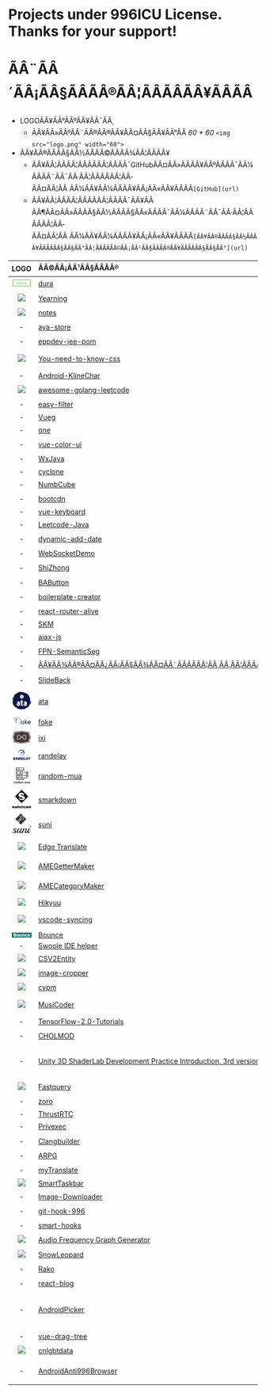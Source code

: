 Projects under 996ICU License. Thanks for your support!
===

ÃÂ¨ÃÂ´ÃÂ¡ÃÂ§ÃÂÃÂ®ÃÂ¦ÃÂÃÂÃÂ¥ÃÂÃÂ
===
- LOGOÃÂ¥ÃÂ°ÃÂºÃÂ¥ÃÂ¯ÃÂ¸
  - ÃÂ¥ÃÂ»ÃÂºÃÂ¨ÃÂ®ÃÂ®ÃÂ¥ÃÂ¤ÃÂ§ÃÂ¥ÃÂ°ÃÂ *60 * 60* `<img src="logo.png" width="60">`
- ÃÂ¥ÃÂ®ÃÂÃÂ§ÃÂ½ÃÂÃÂ©ÃÂÃÂ¾ÃÂ¦ÃÂÃÂ¥
  - ÃÂ¥ÃÂ¦ÃÂÃÂ¦ÃÂÃÂÃÂ¦ÃÂÃÂ¯GitHubÃÂ¤ÃÂ»ÃÂÃÂ¥ÃÂºÃÂÃÂ¯ÃÂ¼ÃÂÃÂ¨ÃÂ¯ÃÂ·ÃÂ¦ÃÂÃÂÃÂ¦ÃÂ­ÃÂ¤ÃÂ¦ÃÂ ÃÂ¼ÃÂ¥ÃÂ¼ÃÂÃÂ¥ÃÂ¡ÃÂ«ÃÂ¥ÃÂÃÂ`[GitHub](url)`
  - ÃÂ¥ÃÂ¦ÃÂÃÂ¦ÃÂÃÂÃÂ¦ÃÂÃÂ¯ÃÂ¥ÃÂÃÂ¶ÃÂ¤ÃÂ»ÃÂÃÂ§ÃÂ½ÃÂÃÂ§ÃÂ«ÃÂÃÂ¯ÃÂ¼ÃÂÃÂ¨ÃÂ¯ÃÂ·ÃÂ¦ÃÂÃÂÃÂ¦ÃÂ­ÃÂ¤ÃÂ¦ÃÂ ÃÂ¼ÃÂ¥ÃÂ¼ÃÂÃÂ¥ÃÂ¡ÃÂ«ÃÂ¥ÃÂÃÂ`[ÃÂ¥ÃÂ®ÃÂÃÂ§ÃÂ½ÃÂÃÂ¥ÃÂÃÂÃÂ§ÃÂ§ÃÂ°ÃÂ¦ÃÂÃÂÃÂ©ÃÂ¡ÃÂ¹ÃÂ§ÃÂÃÂ®ÃÂ¥ÃÂÃÂÃÂ§ÃÂ§ÃÂ°](url)`

[Chansos-Website-Official]:https://chansos.com
[Chansos-Website-Github]:https://github.com/ChangedenCZD

|LOGO|ÃÂ©ÃÂ¡ÃÂ¹ÃÂ§ÃÂÃÂ®|ÃÂ¥ÃÂ®ÃÂÃÂ§ÃÂ½ÃÂ|ÃÂ§ÃÂ®ÃÂÃÂ¤ÃÂ»ÃÂ|
|:---:|:---|:---|:---|
| <img src="https://github.com/CN-YUANYU/dura/blob/master/image/logo.png?raw=true" width="60"> | [dura](https://github.com/CN-YUANYU/dura) | [GitHub](https://github.com/CN-YUANYU/dura) | ÃÂ¥ÃÂÃÂºÃÂ¤ÃÂºÃÂ reduxÃÂ£ÃÂÃÂtypescript ÃÂ§ÃÂÃÂÃÂ¥ÃÂÃÂÃÂ§ÃÂ«ÃÂ¯ÃÂ¦ÃÂÃÂ°ÃÂ¦ÃÂÃÂ®ÃÂ¦ÃÂµÃÂÃÂ¦ÃÂÃÂ¹ÃÂ¦ÃÂ¡ÃÂ |
| <img src="https://raw.githubusercontent.com/cookieY/Yearning/master/logo.png" width="60"> | [Yearning](https://github.com/cookieY/Yearning) |[cookieY](https://github.com/cookieY)| Mysql SQLÃÂ¥ÃÂ®ÃÂ¡ÃÂ¦ÃÂ ÃÂ¸ÃÂ¥ÃÂ¹ÃÂ³ÃÂ¥ÃÂÃÂ°  |
| <img src="https://github.com/loveincode/notes/blob/master/assets/img/logo.png" width="60"> | [notes](https://github.com/loveincode/notes) |[Github](https://loveincode.github.io/notes/)| ÃÂ¤ÃÂ¸ÃÂÃÂ¤ÃÂ¸ÃÂªJavaÃÂ¥ÃÂÃÂÃÂ§ÃÂ«ÃÂ¯ÃÂ¥ÃÂ·ÃÂ¥ÃÂ§ÃÂ¨ÃÂÃÂ¥ÃÂ¸ÃÂÃÂ§ÃÂÃÂÃÂ¥ÃÂ­ÃÂ¦ÃÂ¤ÃÂ¹ÃÂ ÃÂ§ÃÂ¬ÃÂÃÂ¨ÃÂ®ÃÂ°  |
| - | [aya-store](https://github.com/milobluebell/aya-store) | [Github](https://github.com/milobluebell/aya-store) | ÃÂ¥ÃÂ°ÃÂÃÂ§ÃÂ¨ÃÂÃÂ¥ÃÂºÃÂÃÂ§ÃÂÃÂ¶ÃÂ¦ÃÂÃÂÃÂ§ÃÂ®ÃÂ¡ÃÂ§ÃÂÃÂÃÂ¦ÃÂ¨ÃÂ¡ÃÂ¥ÃÂÃÂ |
| - | [eppdev-jee-pom](https://github.com/eppdev/eppdev-jee-pom) | [eppdev-jee-pom](https://jee.eppdev.cn) | ÃÂ¦ÃÂÃÂ°ÃÂ¦ÃÂÃÂ®ÃÂ©ÃÂ©ÃÂ±ÃÂ¥ÃÂÃÂ¨ÃÂ§ÃÂÃÂJavaEEÃÂ¤ÃÂ»ÃÂ£ÃÂ§ÃÂ ÃÂÃÂ§ÃÂÃÂÃÂ¦ÃÂÃÂÃÂ§ÃÂ¨ÃÂÃÂ¥ÃÂºÃÂ |
| <img src="https://github.com/l-hammer/You-need-to-know-css/raw/master/static/logo.png" width="60"> | [You-need-to-know-css](https://github.com/l-hammer/You-need-to-know-css) |[You-need-to-know-css](https://lhammer.cn/You-need-to-know-css)| ÃÂ°ÃÂÃÂÃÂCSS tricks for web developers~ |
| - | [Android-KlineChar](https://github.com/icechao/kline) |[icechao](https://github.com/icechao)| ÃÂ¥ÃÂ®ÃÂÃÂ¥ÃÂÃÂÃÂ©ÃÂ«ÃÂÃÂ¤ÃÂ»ÃÂ¿ÃÂ§ÃÂÃÂ«ÃÂ¥ÃÂ¸ÃÂ,ÃÂ¥ÃÂ¿ÃÂ«ÃÂ©ÃÂÃÂÃÂ¥ÃÂ®ÃÂÃÂ§ÃÂÃÂ°KÃÂ§ÃÂºÃÂ¿ÃÂ¥ÃÂÃÂÃÂ¨ÃÂÃÂ½ÃÂ§ÃÂÃÂlib |
| <img src="./img/awesome_golang_leetcode_logo.png" width="60"> | [awesome-golang-leetcode](https://github.com/kylesliu/awesome-golang-leetcode) |[Kyle Liu](https://github.com/kylesliu)| ÃÂ°ÃÂÃÂÃÂ  LeetCode of algorithms with golang solution(updating). |
| - | [easy-filter](https://github.com/PsChina/easy-filter) | [Github](https://github.com/PsChina) / [npm](https://www.npmjs.com/package/easy-filter) | vue2.x ÃÂ¨ÃÂ¿ÃÂÃÂ¦ÃÂ»ÃÂ¤ÃÂ¥ÃÂÃÂ¨ÃÂ¦ÃÂÃÂÃÂ¤ÃÂ»ÃÂ¶ |
| - | [Vueg](https://github.com/jaweii/Vueg----page-transition-plugin) | [Github](https://github.com/jaweii/Vueg----page-transition-plugin) | Page level transition plugin for vue-router|
| - | [one](https://github.com/lizhichao/one) | [Github](https://github.com/lizhichao/one) | ÃÂ¤ÃÂ¸ÃÂÃÂ¤ÃÂ¸ÃÂªÃÂ¦ÃÂÃÂÃÂ§ÃÂ®ÃÂÃÂ§ÃÂÃÂÃÂ©ÃÂ«ÃÂÃÂ¦ÃÂÃÂ§ÃÂ¨ÃÂÃÂ½ÃÂ¥ÃÂ¸ÃÂ¸ÃÂ©ÃÂ©ÃÂ»ÃÂ¥ÃÂÃÂÃÂ¥ÃÂ­ÃÂphpÃÂ¦ÃÂ¡ÃÂÃÂ¦ÃÂÃÂ¶|
| - | [vue-color-ui](https://github.com/martin-yin/vue-color-ui) | [Github](https://github.com/martin-yin/vue-color-ui) | ÃÂ¥ÃÂ¾ÃÂ®ÃÂ¤ÃÂ¿ÃÂ¡ÃÂ¥ÃÂ°ÃÂÃÂ§ÃÂ¨ÃÂÃÂ¥ÃÂºÃÂcolor-uiÃÂ§ÃÂÃÂvueÃÂ§ÃÂÃÂÃÂ¦ÃÂÃÂ¬ |
| - | [WxJava](https://github.com/Wechat-Group/WxJava) | [Github](https://github.com/Wechat-Group/WxJava) | ÃÂ¥ÃÂ¾ÃÂ®ÃÂ¤ÃÂ¿ÃÂ¡ÃÂ¥ÃÂ¼ÃÂÃÂ¥ÃÂÃÂ Java SDK|
| - | [cyclone](https://github.com/simpleapples/cyclone) | [Github](https://github.com/simpleapples/cyclone) | Cyclone is a go package to spawn, reuse and manage a number of goroutines by a pool. |
| - | [NumbCube](https://github.com/KirosHan/NumbCube) | [Github](https://github.com/KirosHan/NumbCube) | NumbCubeÃÂ¦ÃÂµÃÂÃÂ¥ÃÂªÃÂÃÂ¤ÃÂ½ÃÂÃÂ§ÃÂÃÂ´ÃÂ¦ÃÂÃÂ­ÃÂ¨ÃÂ§ÃÂ£ÃÂ¥ÃÂÃÂ³ÃÂ¦ÃÂÃÂ¹ÃÂ¦ÃÂ¡ÃÂ |
| - | [bootcdn](https://github.com/AJLoveChina/bootcdn) | [Github](https://github.com/AJLoveChina/bootcdn) | :wrench:ÃÂ¥ÃÂ¿ÃÂ«ÃÂ©ÃÂÃÂÃÂ¦ÃÂÃÂ¥ÃÂ¨ÃÂ¯ÃÂ¢ÃÂ¤ÃÂ¸ÃÂÃÂ¤ÃÂ¸ÃÂªÃÂ¥ÃÂ¼ÃÂÃÂ¦ÃÂºÃÂÃÂ¥ÃÂºÃÂÃÂ¥ÃÂÃÂ¨bootcdnÃÂ§ÃÂÃÂURLÃÂ¥ÃÂÃÂ°ÃÂ¥ÃÂÃÂ|
| - | [vue-keyboard](https://github.com/AJLoveChina/vue-keyboard) | [vue-keyboard](https://ajlovechina.github.io/vue-keyboard/docs/index.html) | :musical_keyboard:A real hand tapping keyboard for vuejs.|
| - | [Leetcode-Java](https://github.com/pphdsny/Leetcode-Java) | [Github](https://github.com/pphdsny/Leetcode-Java) | Leetcode javaÃÂ©ÃÂ¢ÃÂÃÂ¨ÃÂ§ÃÂ£ÃÂ¯ÃÂ¼ÃÂÃÂ¦ÃÂÃÂÃÂ§ÃÂ»ÃÂ­ÃÂ¦ÃÂÃÂ´ÃÂ¦ÃÂÃÂ°|
| - | [dynamic-add-date](https://github.com/yidasanqian/dynamic-add-date) | [Github](https://github.com/yidasanqian/dynamic-add-date) | ÃÂ¤ÃÂ¸ÃÂÃÂ¦ÃÂ¬ÃÂ¾ÃÂ¥ÃÂÃÂºÃÂ¤ÃÂºÃÂMyBatisÃÂ¦ÃÂ¡ÃÂÃÂ¦ÃÂÃÂ¶ÃÂ¯ÃÂ¼ÃÂÃÂ¥ÃÂÃÂ¯ÃÂ¤ÃÂ»ÃÂ¥ÃÂ¥ÃÂ¯ÃÂ¹ÃÂ¦ÃÂÃÂÃÂ¥ÃÂÃÂ¥ÃÂ¥ÃÂÃÂÃÂ¦ÃÂÃÂ´ÃÂ¦ÃÂÃÂ°SqlÃÂ¨ÃÂ¯ÃÂ­ÃÂ¥ÃÂÃÂ¥ÃÂ¥ÃÂÃÂ¨ÃÂ¦ÃÂÃÂÃÂ¥ÃÂÃÂ°ÃÂ¦ÃÂ·ÃÂ»ÃÂ¥ÃÂÃÂ ÃÂ¦ÃÂÃÂ¥ÃÂ¦ÃÂÃÂÃÂ¥ÃÂÃÂÃÂ¥ÃÂÃÂÃÂ¥ÃÂ¯ÃÂ¹ÃÂ¥ÃÂºÃÂÃÂ¥ÃÂÃÂ¼ÃÂ§ÃÂÃÂÃÂ¦ÃÂÃÂÃÂ¤ÃÂ»ÃÂ¶|
| - |[WebSocketDemo](https://github.com/0xZhangKe/WebSocketDemo)|[Github](https://github.com/0xZhangKe/WebSocketDemo)|ÃÂ§ÃÂÃÂ¨ÃÂ¤ÃÂºÃÂÃÂ§ÃÂ®ÃÂÃÂ¥ÃÂÃÂ WebSocket ÃÂ¥ÃÂÃÂ¨ Android ÃÂ¥ÃÂ¹ÃÂ³ÃÂ¥ÃÂÃÂ°ÃÂ¤ÃÂ½ÃÂ¿ÃÂ§ÃÂÃÂ¨ÃÂ§ÃÂÃÂÃÂ¥ÃÂ°ÃÂÃÂ¨ÃÂ£ÃÂÃÂ¦ÃÂÃÂ¹ÃÂ¦ÃÂ³ÃÂ|
| - |[ShiZhong](https://github.com/0xZhangKe/ShiZhong)|[Github](https://github.com/0xZhangKe/ShiZhong)|ÃÂ¤ÃÂ¸ÃÂÃÂ¤ÃÂ¸ÃÂªÃÂ§ÃÂÃÂ¨ÃÂ¤ÃÂºÃÂÃÂ¥ÃÂÃÂ¶ÃÂ¥ÃÂ®ÃÂÃÂ¥ÃÂÃÂÃÂ§ÃÂ§ÃÂÃÂ¨ÃÂ®ÃÂ¡ÃÂ¥ÃÂÃÂÃÂ§ÃÂÃÂAPP|
| - |[BAButton](https://github.com/BAHome/BAButton)|[Github](https://github.com/BAHome/BAButton) |ÃÂ¤ÃÂ¸ÃÂÃÂ¦ÃÂ¬ÃÂ¾OCÃÂ¨ÃÂ¯ÃÂ­ÃÂ¨ÃÂ¨ÃÂÃÂ§ÃÂÃÂÃÂ¦ÃÂÃÂÃÂ©ÃÂÃÂ®ÃÂ¥ÃÂÃÂÃÂ§ÃÂ§ÃÂÃÂ¦ÃÂÃÂÃÂ¥ÃÂ­ÃÂÃÂ¥ÃÂÃÂ¾ÃÂ§ÃÂÃÂÃÂ§ÃÂÃÂ¶ÃÂ¦ÃÂÃÂÃÂ§ÃÂÃÂÃÂ¥ÃÂ°ÃÂÃÂ¨ÃÂ£ÃÂ|
| - |[boilerplate-creator](https://github.com/oychao/boilerplate-creator)|[Github](https://github.com/oychao/boilerplate-creator)|ÃÂ¤ÃÂ¸ÃÂÃÂ¤ÃÂ¸ÃÂªÃÂ¦ÃÂÃÂ¯ÃÂ¦ÃÂÃÂÃÂ¨ÃÂÃÂªÃÂ¥ÃÂ®ÃÂÃÂ¤ÃÂ¹ÃÂÃÂ¦ÃÂ¨ÃÂ¡ÃÂ¦ÃÂÃÂ¿ÃÂ¦ÃÂºÃÂÃÂ§ÃÂÃÂÃÂ¨ÃÂÃÂÃÂ¦ÃÂÃÂÃÂ¦ÃÂÃÂ¶ÃÂ¦ÃÂÃÂÃÂ¥ÃÂ»ÃÂºÃÂ¥ÃÂ·ÃÂ¥ÃÂ¥ÃÂÃÂ·|
| - |[react-router-alive](https://github.com/oychao/react-router-alive)|[Github](https://github.com/oychao/react-router-alive)|react-routerÃÂ§ÃÂÃÂÃÂ§ÃÂÃÂkeep-aliveÃÂ¨ÃÂ·ÃÂ¯ÃÂ§ÃÂÃÂ±ÃÂ§ÃÂ»ÃÂÃÂ¤ÃÂ»ÃÂ¶|
| - | [SKM](https://github.com/TimothyYe/skm) | [Github](https://github.com/TimothyYe/skm) | A simple and powerful SSH Keys Manager.|
| - |[ajax-js](https://github.com/GerryIsWarrior/ajax)|[Github](https://github.com/GerryIsWarrior/ajax)|ÃÂ¥ÃÂÃÂÃÂ§ÃÂ«ÃÂ¯ajaxÃÂ¨ÃÂ§ÃÂ£ÃÂ¥ÃÂÃÂ³ÃÂ¦ÃÂÃÂ¹ÃÂ¦ÃÂ¡ÃÂÃÂ¯ÃÂ¼ÃÂÃÂ¥ÃÂÃÂ±ÃÂ¥ÃÂ¿ÃÂÃÂ¨ÃÂ®ÃÂ©ÃÂ¥ÃÂÃÂÃÂ§ÃÂ«ÃÂ¯ÃÂ¦ÃÂÃÂ´ÃÂ§ÃÂ¾ÃÂÃÂ¥ÃÂ¥ÃÂ½ÃÂ§ÃÂÃÂÃÂ¥ÃÂºÃÂ|
| - | [FPN-SemanticSeg](https://github.com/ElephantGit/SemanticSegmentationUsingFPN_PanopticFeaturePyramidNetworks) | [FPN-SemanticSeg](https://github.com/ElephantGit/SemanticSegmentationUsingFPN_PanopticFeaturePyramidNetworks) | ÃÂ¤ÃÂ¸ÃÂÃÂ¤ÃÂ¸ÃÂªÃÂ¤ÃÂ½ÃÂ¿ÃÂ§ÃÂÃÂ¨FPNÃÂ¨ÃÂ¿ÃÂÃÂ¨ÃÂ¡ÃÂÃÂ¨ÃÂ¯ÃÂ­ÃÂ¤ÃÂ¹ÃÂÃÂ¥ÃÂÃÂÃÂ¥ÃÂÃÂ²ÃÂ§ÃÂÃÂÃÂ¥ÃÂ®ÃÂÃÂ§ÃÂÃÂ°|
| - | [ÃÂ¥ÃÂ¾ÃÂ®ÃÂ¤ÃÂ¿ÃÂ¡ÃÂ§ÃÂ¾ÃÂ¤ÃÂ¨ÃÂÃÂÃÂ¦ÃÂ¸ÃÂ¸ÃÂ¦ÃÂÃÂ](https://github.com/Whoisurdady/WeChatRoomGame) | [Github](https://github.com/Whoisurdady/WeChatRoomGame) | ÃÂ¤ÃÂ¸ÃÂÃÂ¤ÃÂ¸ÃÂªÃÂ¥ÃÂÃÂ©ÃÂ§ÃÂÃÂ¨ÃÂ¥ÃÂ¾ÃÂ®ÃÂ¤ÃÂ¿ÃÂ¡python apiÃÂ¥ÃÂ®ÃÂÃÂ§ÃÂÃÂ°ÃÂ§ÃÂÃÂÃÂ¨ÃÂÃÂÃÂ¥ÃÂ¤ÃÂ©ÃÂ¦ÃÂÃÂºÃÂ¥ÃÂÃÂ¨ÃÂ¤ÃÂºÃÂºÃÂ¥ÃÂÃÂÃÂ¦ÃÂÃÂÃÂ¨ÃÂ¯ÃÂ­ÃÂ¦ÃÂÃÂ¥ÃÂ©ÃÂ¾ÃÂÃÂ¦ÃÂ¸ÃÂ¸ÃÂ¦ÃÂÃÂ|
| - | [SlideBack](https://github.com/ParfoisMeng/SlideBack) | [Github](https://github.com/ParfoisMeng/SlideBack) | (Android)ÃÂ¦ÃÂÃÂ ÃÂ©ÃÂÃÂÃÂ§ÃÂ»ÃÂ§ÃÂ¦ÃÂÃÂ¿ÃÂ§ÃÂÃÂActivityÃÂ¤ÃÂ¾ÃÂ§ÃÂ¦ÃÂ»ÃÂÃÂ¨ÃÂ¿ÃÂÃÂ¥ÃÂÃÂÃÂ¥ÃÂºÃÂ ÃÂ§ÃÂ±ÃÂ»ÃÂ¥ÃÂÃÂ¨ÃÂ©ÃÂÃÂ¢ÃÂ¥ÃÂ±ÃÂÃÂ¨ÃÂ¿ÃÂÃÂ¥ÃÂÃÂÃÂ¦ÃÂÃÂÃÂ¥ÃÂÃÂ¿ÃÂ¦ÃÂÃÂÃÂ¦ÃÂÃÂ ÃÂ¤ÃÂ»ÃÂ¿ÃÂ¢ÃÂÃÂÃÂ¥ÃÂÃÂ³ÃÂ¥ÃÂÃÂ»ÃÂ¢ÃÂÃÂÃÂ¤ÃÂ¾ÃÂ§ÃÂ¦ÃÂ»ÃÂÃÂ¨ÃÂ¿ÃÂÃÂ¥ÃÂÃÂ |
| <img width="60" src="https://github.com/yahtnif/static/raw/master/logo/ata.svg?sanitize=true"> | [ata](https://github.com/yahtnif/ata) | [Github](https://github.com/yahtnif/ata) | axios + auto encode url + ...<br />fetch style requests with `$` prefixed methods, like `axios-module`<br />support string proxy config like `127.0.0.1:9000` |
| <img width="60" src="https://github.com/yahtnif/static/raw/master/logo/foke.svg?sanitize=true"> | [foke](https://github.com/yahtnif/foke) | [Github](https://github.com/yahtnif/foke) | Simple job queues, with dash server. |
| <img width="60" src="https://github.com/yahtnif/static/raw/master/logo/ixi.svg?sanitize=true"> | [ixi](https://github.com/yahtnif/ixi) | [Github](https://github.com/yahtnif/ixi) | Structure selection parser. |
| <img width="60" src="https://github.com/yahtnif/static/raw/master/logo/randelay.svg?sanitize=true"> | [randelay](https://github.com/yahtnif/randelay) | [Github](https://github.com/yahtnif/randelay) | Delay a promise a specified amount of time |
| <img width="60" src="https://github.com/yahtnif/static/raw/master/logo/random-mua.svg?sanitize=true"> | [random-mua](https://github.com/yahtnif/random-mua) | [Github](https://github.com/yahtnif/random-mua) | Random Modern User-Agent. |
| <img width="60" src="https://github.com/yahtnif/static/raw/master/logo/smarkdown.svg?sanitize=true"> | [smarkdown](https://github.com/yahtnif/smarkdown) | [Github](https://github.com/yahtnif/smarkdown) | Markdown parser, simplicity and extensibility. |
| <img width="60" src="https://github.com/yahtnif/static/raw/master/logo/suni.svg?sanitize=true"> | [suni](https://github.com/yahtnif/suni) | [Github](https://github.com/yahtnif/suni) | Arr, Hash, Is, Obj, Random, Str, Wrandom |
| <img src="https://github.com/EdgeTranslate/EdgeTranslate/raw/master/static/icon/icon48.png" width="60"> | [Edge Translate](https://github.com/EdgeTranslate/EdgeTranslate) | [GitHub](https://github.com/EdgeTranslate) / [Chrome Web Store](https://chrome.google.com/webstore/detail/bocbaocobfecmglnmeaeppambideimao) / [Firefox Add-ons](https://addons.mozilla.org/firefox/addon/edge_translate) | ÃÂ¤ÃÂ¸ÃÂÃÂ¦ÃÂ¬ÃÂ¾ÃÂ¦ÃÂÃÂ¯ÃÂ¦ÃÂÃÂÃÂ¥ÃÂ¤ÃÂÃÂ§ÃÂ§ÃÂÃÂ¦ÃÂµÃÂÃÂ¨ÃÂ§ÃÂÃÂ¥ÃÂÃÂ¨ÃÂ§ÃÂÃÂÃÂ§ÃÂ½ÃÂÃÂ©ÃÂ¡ÃÂµÃÂ§ÃÂ¿ÃÂ»ÃÂ¨ÃÂ¯ÃÂÃÂ¦ÃÂÃÂÃÂ¤ÃÂ»ÃÂ¶ |
| <img src="https://github.com/ame017/AMEGetterMaker/blob/master/intro/introduce.png?raw=true" width="60"> | [AMEGetterMaker](https://github.com/ame017/AMEGetterMaker) | [Github-AMEGetterMaker](https://github.com/ame017/AMEGetterMaker) | (Xcode)ÃÂ¤ÃÂ¸ÃÂÃÂ¤ÃÂ¸ÃÂªÃÂ¦ÃÂÃÂ ÃÂ©ÃÂÃÂresignÃÂ§ÃÂÃÂXcodeÃÂ¦ÃÂÃÂÃÂ¥ÃÂÃÂ ÃÂ¨ÃÂ½ÃÂ½ÃÂ§ÃÂÃÂÃÂ¦ÃÂÃÂÃÂ¥ÃÂÃÂ¨ |
| <img src="https://raw.githubusercontent.com/ame017/AMECategoryMaker/master/Display/ACM-introduce.png" width="60"> | [AMECategoryMaker](https://github.com/ame017/AMECategoryMaker) | [Github-AMECategoryMaker](https://github.com/ame017/AMECategoryMaker) | (Xcode)ÃÂ¤ÃÂ¸ÃÂÃÂ¤ÃÂ¸ÃÂªÃÂ¦ÃÂÃÂ ÃÂ©ÃÂÃÂresignÃÂ§ÃÂÃÂXcode categoryÃÂ§ÃÂÃÂÃÂ¦ÃÂÃÂÃÂ¥ÃÂÃÂ¨ |
| <img src="https://hikyuu.org/images/hikyuu_logo.png" width="60"> | [Hikyuu](https://github.com/fasiondog/hikyuu) | [Github](https://github.com/fasiondog/hikyuu) | Hikyuu Quant FrameworkÃÂ¦ÃÂÃÂ¯ÃÂ¤ÃÂ¸ÃÂÃÂ¦ÃÂ¬ÃÂ¾ÃÂ¥ÃÂÃÂºÃÂ¤ÃÂºÃÂC++/PythonÃÂ§ÃÂÃÂÃÂ©ÃÂ«ÃÂÃÂ¦ÃÂÃÂ§ÃÂ¨ÃÂÃÂ½ÃÂ¥ÃÂ¼ÃÂÃÂ¦ÃÂºÃÂÃÂ©ÃÂÃÂÃÂ¥ÃÂÃÂÃÂ¤ÃÂºÃÂ¤ÃÂ¦ÃÂÃÂÃÂ§ÃÂ ÃÂÃÂ§ÃÂ©ÃÂ¶ÃÂ¦ÃÂ¡ÃÂÃÂ¦ÃÂÃÂ¶ÃÂ¯ÃÂ¼ÃÂÃÂ§ÃÂÃÂ¨ÃÂ¤ÃÂºÃÂÃÂ§ÃÂ­ÃÂÃÂ§ÃÂÃÂ¥ÃÂ¥ÃÂÃÂÃÂ¦ÃÂÃÂÃÂ¥ÃÂÃÂÃÂ¥ÃÂÃÂÃÂ¦ÃÂµÃÂ |
| <img src="https://github.com/nonoroazoro/vscode-syncing/blob/master/resources/logo.png?raw=true" width="60"> | [vscode-syncing](https://github.com/nonoroazoro/vscode-syncing) | [Syncing - Visual Studio Marketplace](https://marketplace.visualstudio.com/items?itemName=nonoroazoro.syncing) | Syncing ÃÂ¦ÃÂÃÂ¯ÃÂ¤ÃÂ¸ÃÂÃÂ¤ÃÂ¸ÃÂª VSCode ÃÂ¦ÃÂÃÂ©ÃÂ¥ÃÂ±ÃÂÃÂ¯ÃÂ¼ÃÂÃÂ¥ÃÂ®ÃÂÃÂ¨ÃÂÃÂ½ÃÂ¥ÃÂÃÂ¨ÃÂ¥ÃÂ¤ÃÂÃÂ¥ÃÂÃÂ°ÃÂ¨ÃÂ®ÃÂ¾ÃÂ¥ÃÂ¤ÃÂÃÂ¤ÃÂ¹ÃÂÃÂ©ÃÂÃÂ´ÃÂ¥ÃÂÃÂÃÂ¦ÃÂ­ÃÂ¥ÃÂ¦ÃÂÃÂ¨ÃÂ§ÃÂÃÂÃÂ¦ÃÂÃÂÃÂ¦ÃÂÃÂ VSCode ÃÂ©ÃÂÃÂÃÂ§ÃÂ½ÃÂ®ÃÂ£ÃÂÃÂ |
| <img src="https://raw.githubusercontent.com/zhangyu0310/MyPicture/master/Bounce.png" width="60"> | [Bounce](https://github.com/zhangyu0310/bounce) | [Bounce](https://zhangyu0310.github.io/bounce/) | A C++11 network library in Linux. |
| - | [Swoole IDE helper](https://github.com/wudi/swoole-ide-helper) | [Github](https://github.com/wudi/swoole-ide-helper) | Auto completion, trigger suggest and view docs for Swoole in editor. |
| <img src="https://raw.githubusercontent.com/juwikuang/csv2entity/master/csv.png" width="60"> | [CSV2Entity](https://github.com/juwikuang/csv2entity) |[Github](https://github.com/juwikuang/csv2entity)| ÃÂ§ÃÂÃÂ¨CSVÃÂ§ÃÂÃÂÃÂ¦ÃÂÃÂ.net class  |
| <img src="https://raw.githubusercontent.com/1977474741/image-cropper/dev/image/code.jpg?v=0" width="60"> | [image-cropper](https://github.com/wx-plugin/image-cropper) |[Github](https://github.com/wx-plugin/image-cropper)| ÃÂ°ÃÂÃÂÃÂ¯ÃÂ¤ÃÂ¸ÃÂÃÂ¦ÃÂ¬ÃÂ¾ÃÂ¥ÃÂÃÂÃÂ¨ÃÂÃÂ½ÃÂ¥ÃÂ¼ÃÂºÃÂ¥ÃÂ¤ÃÂ§ÃÂ§ÃÂÃÂÃÂ¥ÃÂ¾ÃÂ®ÃÂ¤ÃÂ¿ÃÂ¡ÃÂ¥ÃÂ°ÃÂÃÂ§ÃÂ¨ÃÂÃÂ¥ÃÂºÃÂÃÂ¥ÃÂÃÂ¾ÃÂ§ÃÂÃÂÃÂ¨ÃÂ£ÃÂÃÂ¥ÃÂÃÂªÃÂ¦ÃÂÃÂÃÂ¤ÃÂ»ÃÂ¶ |
| <img src="https://raw.githubusercontent.com/unarxiv/CVPM/master/assets/logo_2_bg.png" width="60"> | [cvpm](https://github.com/unarxiv/cvpm) | [GitHub](https://github.com/unarxiv/cvpm) | ÃÂ¨ÃÂ®ÃÂ¡ÃÂ§ÃÂ®ÃÂÃÂ¦ÃÂÃÂºÃÂ¨ÃÂ§ÃÂÃÂ¨ÃÂ§ÃÂÃÂ§ÃÂÃÂÃÂ¥ÃÂÃÂÃÂ§ÃÂ®ÃÂ¡ÃÂ§ÃÂÃÂÃÂ¥ÃÂ·ÃÂ¥ÃÂ¥ÃÂÃÂ· |
| <img src="https://github.com/Pzoom522/MusiCoder/blob/master/doc/img/slogo.png?raw=true" width="60"> | [MusiCoder](https://github.com/Pzoom522/MusiCoder) | [GitHub](https://github.com/Pzoom522/MusiCoder) / [SourceForge](https://musicoder.sourceforge.io) / [Paper](https://arxiv.org/abs/1810.01248) / [Poster](https://doi.org/10.13140/RG.2.2.35251.89120) | :musical_score:ÃÂ¥ÃÂÃÂºÃÂ¤ÃÂºÃÂÃÂ¦ÃÂ·ÃÂ±ÃÂ¥ÃÂºÃÂ¦ÃÂ¥ÃÂ­ÃÂ¦ÃÂ¤ÃÂ¹ÃÂ ÃÂ§ÃÂÃÂÃÂ¨ÃÂ½ÃÂ»ÃÂ©ÃÂÃÂÃÂ¥ÃÂÃÂÃÂ©ÃÂÃÂ³ÃÂ¤ÃÂ¹ÃÂÃÂ¨ÃÂ´ÃÂ¨ÃÂ¦ÃÂÃÂÃÂ¨ÃÂ½ÃÂ¬ÃÂ¦ÃÂÃÂ¢ÃÂ§ÃÂ³ÃÂ»ÃÂ§ÃÂ»ÃÂ |
| - | [TensorFlow-2.0-Tutorials](https://github.com/dragen1860/TensorFlow2.0Tutorials) | [GitHub](https://github.com/dragen1860/TensorFlow2.0Tutorials) | TensorFlow 2.0ÃÂ¥ÃÂ®ÃÂÃÂ¦ÃÂÃÂÃÂ¦ÃÂÃÂÃÂ§ÃÂ¨ÃÂ |
| - | [CHOLMOD](https://github.com/LyqSpace/Cholmod-Scikit-Sparse-Windows) | [GitHub](https://github.com/LyqSpace/Cholmod-Scikit-Sparse-Windows) | CHOLMODÃÂ¥ÃÂÃÂScikit-SparseÃÂ§ÃÂ§ÃÂÃÂ¥ÃÂ­ÃÂ¦ÃÂ¨ÃÂ®ÃÂ¡ÃÂ§ÃÂ®ÃÂÃÂ¥ÃÂ·ÃÂ¥ÃÂ¥ÃÂÃÂ·ÃÂ¥ÃÂÃÂÃÂ§ÃÂÃÂWindowsÃÂ§ÃÂÃÂÃÂ¦ÃÂÃÂ¬ |
| - | [Unity 3D ShaderLab Development Practice Introduction, 3rd version](https://github.com/AShine17cm/ShaderLab) |[Unity 3D ShaderLab Development Practice Introduction, 3rd version](https://github.com/AShine17cm/ShaderLab)| ÃÂ£ÃÂÃÂUnity 3D ShaderLabÃÂ¥ÃÂ¼ÃÂÃÂ¥ÃÂÃÂÃÂ¥ÃÂ®ÃÂÃÂ¦ÃÂÃÂÃÂ¨ÃÂ¯ÃÂ¦ÃÂ¨ÃÂ§ÃÂ£ÃÂ£ÃÂÃÂÃÂ§ÃÂ¬ÃÂ¬ÃÂ¤ÃÂ¸ÃÂÃÂ§ÃÂÃÂÃÂ¦ÃÂºÃÂÃÂ§ÃÂ ÃÂ  |
| <img src="https://static.oschina.net/uploads/logo/fastquery_8BhOo.png" width="60"> |[Fastquery](https://github.com/xixifeng/fastquery)|[Github](https://github.com/xixifeng/fastquery)|Open source DB extreme speed operating tool with an interface-oriented design style(ÃÂ¥ÃÂ¼ÃÂÃÂ¦ÃÂºÃÂDBÃÂ¦ÃÂÃÂÃÂ©ÃÂÃÂÃÂ¦ÃÂÃÂÃÂ¤ÃÂ½ÃÂÃÂ¥ÃÂ·ÃÂ¥ÃÂ¥ÃÂÃÂ·,ÃÂ©ÃÂÃÂÃÂ§ÃÂÃÂ¨ÃÂ¤ÃÂ¸ÃÂÃÂ¥ÃÂ¾ÃÂÃÂ¤ÃÂ¸ÃÂÃÂ©ÃÂÃÂ¢ÃÂ¥ÃÂÃÂÃÂ¦ÃÂÃÂ¥ÃÂ¥ÃÂÃÂ£ÃÂ§ÃÂÃÂÃÂ¨ÃÂ®ÃÂ¾ÃÂ¨ÃÂ®ÃÂ¡ÃÂ©ÃÂ£ÃÂÃÂ¦ÃÂ ÃÂ¼)|
| - | [zoro](https://github.com/FaureWu/zoro) | [zoro](https://faurewu.github.io/zoro/) | zoroÃÂ¦ÃÂÃÂ¯ÃÂ¤ÃÂ¸ÃÂÃÂ¥ÃÂ¥ÃÂÃÂ¥ÃÂÃÂºÃÂ¤ÃÂºÃÂreduxÃÂ§ÃÂÃÂÃÂ¨ÃÂ½ÃÂ»ÃÂ©ÃÂÃÂÃÂ§ÃÂºÃÂ§ÃÂ¥ÃÂÃÂÃÂ§ÃÂ«ÃÂ¯ÃÂ¦ÃÂ¡ÃÂÃÂ¦ÃÂÃÂ¶ÃÂ¯ÃÂ¼ÃÂÃÂ§ÃÂÃÂ¨ÃÂ¤ÃÂºÃÂÃÂ¥ÃÂ¿ÃÂ«ÃÂ©ÃÂÃÂÃÂ¦ÃÂÃÂ¥ÃÂ¥ÃÂÃÂ¥reduxÃÂ¯ÃÂ¼ÃÂÃÂ¦ÃÂÃÂ¯ÃÂ¦ÃÂÃÂÃÂ¥ÃÂÃÂÃÂ§ÃÂÃÂÃÂ¥ÃÂ°ÃÂÃÂ§ÃÂ¨ÃÂÃÂ¥ÃÂºÃÂwepy, taro, reactÃÂ§ÃÂ­ÃÂ |
| - | [ThrustRTC](https://github.com/fynv/ThrustRTC) | [ThrustRTC](https://github.com/fynv/ThrustRTC) | CUDA tool set for python (and other non-C/C++ languages) that provides similar functionality like Thrust, with NVRTC at its core. |
| - | [Privexec](https://github.com/M2Team/Privexec) | [Privexec](https://github.com/M2Team/Privexec) | Privexec ÃÂ¥ÃÂÃÂ¨ Windows ÃÂ¤ÃÂ¸ÃÂÃÂ¤ÃÂ½ÃÂ¿ÃÂ§ÃÂÃÂ¨ÃÂ¦ÃÂÃÂÃÂ¥ÃÂ®ÃÂÃÂ§ÃÂÃÂÃÂ¦ÃÂÃÂÃÂ©ÃÂÃÂÃÂ§ÃÂºÃÂ§ÃÂ¥ÃÂÃÂ«ÃÂ¥ÃÂÃÂ¯ÃÂ¥ÃÂÃÂ¨ÃÂ¨ÃÂ¿ÃÂÃÂ§ÃÂ¨ÃÂÃÂ¯ÃÂ¼ÃÂÃÂ¥ÃÂÃÂÃÂ¦ÃÂÃÂ¬ AppContainer |
| - | [Clangbuilder](https://github.com/fstudio/clangbuilder) | [Clangbuilder](https://github.com/fstudio/clangbuilder) | Windows ÃÂ§ÃÂ³ÃÂ»ÃÂ§ÃÂ»ÃÂÃÂ¤ÃÂ¸ÃÂÃÂ§ÃÂÃÂ LLVM/Clang ÃÂ¨ÃÂÃÂªÃÂ¥ÃÂÃÂ¨ÃÂ¥ÃÂÃÂÃÂ¦ÃÂÃÂÃÂ¥ÃÂ»ÃÂºÃÂ¥ÃÂ·ÃÂ¥ÃÂ¥ÃÂÃÂ· |
| - | [ARPG](https://raw.githubusercontent.com/ChangedenCZD/996.ICU/local/awesomelist/img/icon.chansos.com.png) | [Github](https://github.com/xxpniu/version/) | Unity ÃÂ¦ÃÂ¡ÃÂÃÂ¦ÃÂÃÂ¶ ÃÂ¦ÃÂÃÂ¯ÃÂ¦ÃÂÃÂÃÂ¨ÃÂ¡ÃÂÃÂ¤ÃÂ¸ÃÂºÃÂ§ÃÂ¼ÃÂÃÂ¨ÃÂ¾ÃÂÃÂ¥ÃÂÃÂÃÂ¦ÃÂÃÂÃÂ¨ÃÂÃÂ½ÃÂ¦ÃÂÃÂ¶ÃÂ©ÃÂÃÂ´ÃÂ¨ÃÂ½ÃÂ´ÃÂ§ÃÂ¼ÃÂÃÂ¨ÃÂ¾ÃÂÃÂ¯ÃÂ¼ÃÂÃÂ§ÃÂÃÂ¨ÃÂ¤ÃÂ»ÃÂ¥ÃÂ¥ÃÂ¿ÃÂ«ÃÂ©ÃÂÃÂÃÂ¦ÃÂÃÂ­ÃÂ¥ÃÂ»ÃÂºARPGÃÂ¦ÃÂ¸ÃÂ¸ÃÂ¦ÃÂÃÂÃÂ¦ÃÂ¡ÃÂÃÂ¦ÃÂÃÂ¶ |
| - | [myTranslate](https://github.com/Julyme/myTranslate) | [GitHub](https://github.com/Julyme/myTranslate) | ÃÂ¤ÃÂ¸ÃÂÃÂ¦ÃÂ¬ÃÂ¾ÃÂ¥ÃÂÃÂºÃÂ¤ÃÂºÃÂeclipseÃÂ§ÃÂÃÂÃÂ¦ÃÂÃÂÃÂ¤ÃÂ»ÃÂ¶ÃÂ¯ÃÂ¼ÃÂÃÂ§ÃÂÃÂ¨ÃÂ¤ÃÂºÃÂÃÂ§ÃÂ¿ÃÂ»ÃÂ¨ÃÂ¯ÃÂÃÂ£ÃÂÃÂ |
| <img src="https://github.com/ChanpleCai/SmartTaskbar/blob/master/logo/logo_blue.png" width="60"> | [SmartTaskbar](https://github.com/ChanpleCai/SmartTaskbar) | [Github](https://github.com/ChanpleCai/SmartTaskbar) | A Lightweight Windows Taskbar Enhancement Utility  |
| - | [Image-Downloader](https://github.com/sczhengyabin/Image-Downloader) | [Github](https://github.com/sczhengyabin/Image-Downloader/) | ÃÂ¦ÃÂÃÂ¯ÃÂ¦ÃÂÃÂÃÂ¥ÃÂ¤ÃÂÃÂ¤ÃÂ¸ÃÂªÃÂ¦ÃÂÃÂÃÂ§ÃÂ´ÃÂ¢ÃÂ¥ÃÂ¼ÃÂÃÂ¦ÃÂÃÂÃÂ§ÃÂÃÂÃÂ§ÃÂ½ÃÂÃÂ§ÃÂ»ÃÂÃÂ¥ÃÂÃÂ¾ÃÂ§ÃÂÃÂÃÂ¦ÃÂÃÂ¹ÃÂ©ÃÂÃÂÃÂ§ÃÂÃÂ¬ÃÂ¨ÃÂÃÂ«ÃÂ¥ÃÂ·ÃÂ¥ÃÂ¥ÃÂÃÂ· |
| - | [git-hook-996](https://github.com/jeasonstudio/git-hook-996) | [Github](https://github.com/jeasonstudio/git-hook-996) | ÃÂ§ÃÂ¦ÃÂÃÂ¦ÃÂ­ÃÂ¢ÃÂ¥ÃÂÃÂ¨ÃÂ¦ÃÂ­ÃÂ£ÃÂ¥ÃÂ¸ÃÂ¸ÃÂ¥ÃÂ·ÃÂ¥ÃÂ¤ÃÂ½ÃÂÃÂ¦ÃÂÃÂ¶ÃÂ©ÃÂÃÂ´ÃÂ¥ÃÂ¤ÃÂÃÂ¦ÃÂÃÂÃÂ¤ÃÂºÃÂ¤ÃÂ¤ÃÂ»ÃÂ£ÃÂ§ÃÂ ÃÂ |
| - | [smart-hooks](https://github.com/Chersquwn/smart-hooks) | [GitHub](https://github.com/Chersquwn/smart-hooks) | ÃÂ§ÃÂ®ÃÂÃÂ¥ÃÂÃÂÃÂ£ÃÂÃÂÃÂ¥ÃÂ®ÃÂÃÂ§ÃÂÃÂ¨ÃÂ§ÃÂÃÂreact-hooks |
| <img src="https://github.com/haoranzhang929/audio-frequency-visual-generators/blob/develop/sample/logo.png" width="60"> | [Audio Frequency Graph Generator](https://github.com/haoranzhang929/audio-frequency-visual-generators) | [GitHub](https://github.com/haoranzhang929/audio-frequency-visual-generators) | ÃÂ§ÃÂ½ÃÂÃÂ©ÃÂ¡ÃÂµÃÂ§ÃÂ«ÃÂ¯ÃÂ©ÃÂÃÂ³ÃÂ©ÃÂ¢ÃÂÃÂ©ÃÂ¢ÃÂÃÂ§ÃÂÃÂÃÂ¦ÃÂÃÂ°ÃÂ¦ÃÂÃÂ®ÃÂ¥ÃÂÃÂÃÂ¦ÃÂÃÂÃÂ¥ÃÂ·ÃÂ¥ÃÂ¥ÃÂÃÂ· |
| <img src="https://avatars3.githubusercontent.com/u/48942249?s=400&v=4" width="60"> | [SnowLeopard](https://github.com/alienwow/SnowLeopard) | [GitHub](https://github.com/alienwow/SnowLeopard) | ÃÂ¥ÃÂ®ÃÂÃÂ§ÃÂÃÂ¨ÃÂ§ÃÂÃÂ .net core ÃÂ¥ÃÂ·ÃÂ¥ÃÂ¥ÃÂÃÂ·ÃÂ¥ÃÂÃÂ |
| - | [Rako](https://github.com/rabbitooops/rako) | [Github](https://github.com/rabbitooops/rako) | ÃÂ¥ÃÂ£ÃÂ°ÃÂ¦ÃÂÃÂÃÂ¥ÃÂ¼ÃÂÃÂ§ÃÂÃÂJavaScriptÃÂ§ÃÂÃÂ¶ÃÂ¦ÃÂÃÂÃÂ¥ÃÂ®ÃÂ¹ÃÂ¥ÃÂÃÂ¨ |
| - | [react-blog](https://github.com/gershonv/react-blog) | [Github](https://github.com/gershonv/react-blog) | ÃÂ¤ÃÂ¸ÃÂÃÂ¤ÃÂ¸ÃÂªÃÂ¤ÃÂ½ÃÂ¿ÃÂ§ÃÂÃÂ¨ react 16.8 + koa2 + mysql ÃÂ¦ÃÂÃÂÃÂ¥ÃÂ»ÃÂºÃÂ§ÃÂÃÂÃÂ§ÃÂ®ÃÂÃÂ§ÃÂºÃÂ¦ spa ÃÂ¥ÃÂÃÂÃÂ¥ÃÂ®ÃÂ¢ |
| - | [AndroidPicker](https://github.com/gzu-liyujiang/AndroidPicker) | [Github](https://github.com/gzu-liyujiang/AndroidPicker) | ÃÂ¥ÃÂ®ÃÂÃÂ¥ÃÂÃÂÃÂ©ÃÂÃÂÃÂ¦ÃÂÃÂ©ÃÂ¥ÃÂÃÂ¨ÃÂ§ÃÂ±ÃÂ»ÃÂ¥ÃÂºÃÂÃÂ¯ÃÂ¼ÃÂÃÂ¥ÃÂÃÂÃÂ¦ÃÂÃÂ¬ÃÂ¦ÃÂÃÂ¥ÃÂ¦ÃÂÃÂÃÂ©ÃÂÃÂÃÂ¦ÃÂÃÂ©ÃÂ¥ÃÂÃÂ¨ÃÂ£ÃÂÃÂÃÂ¦ÃÂÃÂ¶ÃÂ©ÃÂÃÂ´ÃÂ©ÃÂÃÂÃÂ¦ÃÂÃÂ©ÃÂ¥ÃÂÃÂ¨ÃÂ£ÃÂÃÂÃÂ¥ÃÂÃÂÃÂ©ÃÂ¡ÃÂ¹ÃÂ©ÃÂÃÂÃÂ¦ÃÂÃÂ©ÃÂ¥ÃÂÃÂ¨ÃÂ£ÃÂÃÂÃÂ¥ÃÂÃÂÃÂ©ÃÂ¡ÃÂ¹ÃÂ©ÃÂÃÂÃÂ¦ÃÂÃÂ©ÃÂ¥ÃÂÃÂ¨ÃÂ£ÃÂÃÂÃÂ¤ÃÂºÃÂÃÂ¤ÃÂ¸ÃÂÃÂ§ÃÂºÃÂ§ÃÂ¨ÃÂÃÂÃÂ¥ÃÂÃÂ¨ÃÂ©ÃÂÃÂÃÂ¦ÃÂÃÂ©ÃÂ¥ÃÂÃÂ¨ÃÂ£ÃÂÃÂÃÂ¥ÃÂÃÂÃÂ¥ÃÂ¸ÃÂÃÂ¥ÃÂÃÂ°ÃÂ¥ÃÂÃÂÃÂ©ÃÂÃÂÃÂ¦ÃÂÃÂ©ÃÂ¥ÃÂÃÂ¨ÃÂ£ÃÂÃÂÃÂ¦ÃÂÃÂ°ÃÂ¥ÃÂ­ÃÂÃÂ©ÃÂÃÂÃÂ¦ÃÂÃÂ©ÃÂ¥ÃÂÃÂ¨ÃÂ£ÃÂÃÂÃÂ©ÃÂ¢ÃÂÃÂ¨ÃÂÃÂ²ÃÂ©ÃÂÃÂÃÂ¦ÃÂÃÂ©ÃÂ¥ÃÂÃÂ¨ÃÂ£ÃÂÃÂÃÂ¦ÃÂÃÂÃÂ¤ÃÂ»ÃÂ¶ÃÂ©ÃÂÃÂÃÂ¦ÃÂÃÂ©ÃÂ¥ÃÂÃÂ¨ÃÂ£ÃÂÃÂÃÂ§ÃÂÃÂ®ÃÂ¥ÃÂ½ÃÂÃÂ©ÃÂÃÂÃÂ¦ÃÂÃÂ©ÃÂ¥ÃÂÃÂ¨ÃÂ§ÃÂ­ÃÂ |
| - | [vue-drag-tree](https://vigilant-curran-d6fec6.netlify.com/#/) | [Github](https://github.com/shuiRong/vue-drag-tree) | a Vue's drag and drop tree componentÃÂ¯ÃÂ¼ÃÂÃÂ¤ÃÂ¸ÃÂÃÂ¤ÃÂ¸ÃÂªÃÂ¥ÃÂÃÂ¯ÃÂ¦ÃÂÃÂÃÂ¦ÃÂÃÂ½ÃÂ§ÃÂÃÂÃÂ¦ÃÂ ÃÂÃÂ¥ÃÂ½ÃÂ¢Vue.jsÃÂ§ÃÂ»ÃÂÃÂ¤ÃÂ»ÃÂ¶ÃÂ¯ÃÂ¼ÃÂ |
| <img src="https://cnlgbtdata.com/static/laws/assets/img/5c57f5dbdfb90.128px.ico" width="60"> | [cnlgbtdata](https://cnlgbtdata.com) | [cnlgbtdata](https://cnlgbtdata.com) | ÃÂ¥ÃÂÃÂ½ÃÂ¥ÃÂÃÂLGBTÃÂ§ÃÂÃÂ¸ÃÂ¥ÃÂÃÂ³ÃÂ¨ÃÂµÃÂÃÂ¦ÃÂÃÂÃÂ¥ÃÂÃÂÃÂ¦ÃÂ³ÃÂÃÂ¥ÃÂ¾ÃÂÃÂ¤ÃÂ¿ÃÂ¡ÃÂ¦ÃÂÃÂ¯ÃÂ¦ÃÂÃÂ¶ÃÂ©ÃÂÃÂÃÂ§ÃÂ«ÃÂ |
| - | [AndroidAnti996Browser](https://github.com/xianfengting/AndroidAnti996Browser) | [Github](https://github.com/xianfengting/AndroidAnti996Browser) | AndroidÃÂ¥ÃÂÃÂ996ÃÂ¦ÃÂµÃÂÃÂ¨ÃÂ§ÃÂÃÂ¥ÃÂÃÂ¨ÃÂ©ÃÂ¡ÃÂ¹ÃÂ§ÃÂÃÂ®,ÃÂ¤ÃÂ¸ÃÂº996\.ICUÃÂ©ÃÂ¡ÃÂ¹ÃÂ§ÃÂÃÂ®ÃÂ¨ÃÂÃÂÃÂ¥ÃÂ¼ÃÂÃÂ¥ÃÂÃÂ,ÃÂ§ÃÂÃÂ¨ÃÂ¤ÃÂ»ÃÂ¥ÃÂ¨ÃÂ§ÃÂ£ÃÂ¥ÃÂÃÂ³ÃÂ©ÃÂÃÂ¨ÃÂ¥ÃÂÃÂÃÂ¥ÃÂÃÂ½ÃÂ¤ÃÂºÃÂ§ÃÂ¦ÃÂµÃÂÃÂ¨ÃÂ§ÃÂÃÂ¥ÃÂÃÂ¨ÃÂ©ÃÂÃÂÃÂ¥ÃÂÃÂ¶ÃÂ¦ÃÂÃÂÃÂ§ÃÂ¦ÃÂÃÂ¦ÃÂ­ÃÂ¢ÃÂ¨ÃÂ®ÃÂ¿ÃÂ©ÃÂÃÂ®996\.ICUÃÂ§ÃÂÃÂ¸ÃÂ¥ÃÂÃÂ³ÃÂ©ÃÂ¡ÃÂµÃÂ©ÃÂÃÂ¢ÃÂ§ÃÂÃÂÃÂ©ÃÂÃÂ®ÃÂ©ÃÂ¢ÃÂ\.ÃÂ§ÃÂÃÂ®ÃÂ¥ÃÂÃÂÃÂ¨ÃÂ¯ÃÂ¥ÃÂ©ÃÂ¡ÃÂ¹ÃÂ§ÃÂÃÂ®ÃÂ¦ÃÂ­ÃÂ£ÃÂ¥ÃÂÃÂ¨ÃÂ¥ÃÂ¼ÃÂÃÂ¥ÃÂÃÂÃÂ¤ÃÂ¸ÃÂ­,ÃÂ¦ÃÂ¬ÃÂ¢ÃÂ¨ÃÂ¿ÃÂÃÂ¥ÃÂ¤ÃÂ§ÃÂ¥ÃÂ®ÃÂ¶ÃÂ§ÃÂÃÂÃÂ¦ÃÂÃÂ¯ÃÂ¦ÃÂÃÂ\. |